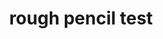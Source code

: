 ---
title: 'rough pencil test'
redirect_to:
  - 'https://discuss.pencil2d.org/t/rough-pencil-test/1014'
---